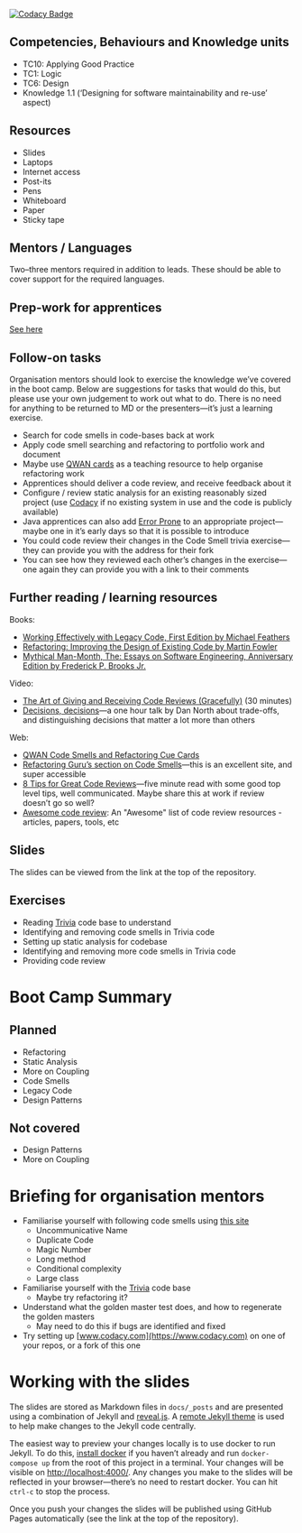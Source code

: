 <!--- ORGANISER THINGS TO CONSIDER 
- Which technical competencies, behaviours and knowledge module topics does the bootcamp cover/meet
- Structuring retros so that they can inform thinking for individual's personal learning records (off the job training record tab in their learning logs)
- Introducing some sort of test or quiz on basic concept learning points from the bootcamp to validate that they have taken stuff in, and provide organisation mentors with results to help them focus follow ups
--->

[![Codacy Badge](https://api.codacy.com/project/badge/Grade/e1fa3d07bed44ff0b202880ad728fd90)](https://app.codacy.com/manual/tomtomdurrant/apprentice-boot-camp-improving-code?utm_source=github.com&utm_medium=referral&utm_content=tomtomdurrant/apprentice-boot-camp-improving-code&utm_campaign=Badge_Grade_Dashboard)

## Competencies, Behaviours and Knowledge units

* TC10: Applying Good Practice
* TC1: Logic
* TC6: Design
* Knowledge 1.1 (‘Designing for software maintainability and re-use’ aspect)

## Resources 

* Slides
* Laptops
* Internet access
* Post-its
* Pens
* Whiteboard
* Paper
* Sticky tape

## Mentors / Languages
 
Two–three mentors required in addition to leads. These should be able to cover support for the required languages.

## Prep-work for apprentices

[See here](https://mcr-digital.github.io/apprentice-boot-camp-improving-code/#preparatory-instructions-for-apprentices)

## Follow-on tasks

Organisation mentors should look to exercise the knowledge we’ve covered in the boot camp. Below are suggestions for tasks that would do this, but please use your own judgement to work out what to do. There is no need for anything to be returned to MD or the presenters—it’s just a learning exercise.

* Search for code smells in code-bases back at work
* Apply code smell searching and refactoring to portfolio work and document
* Maybe use [QWAN cards](http://www.qwan.eu/shop) as a teaching resource to help organise refactoring work
* Apprentices should deliver a code review, and receive feedback about it
* Configure / review static analysis for an existing reasonably sized project (use [Codacy](https://app.codacy.com/) if no existing system in use and the code is publicly available)
* Java apprentices can also add [Error Prone](https://errorprone.info) to an appropriate project—maybe one in it’s early days so that it is possible to introduce
* You could code review their changes in the Code Smell trivia exercise—they can provide you with the address for their fork
* You can see how they reviewed each other’s changes in the exercise—one again they can provide you with a link to their comments

## Further reading / learning resources

<!--- For end of boot camp: Signposting for apprentices self study, further learning, online resources, practice etc. --->

Books:
* [Working Effectively with Legacy Code, First Edition by Michael Feathers](https://smile.amazon.co.uk/dp/0131177052/ref=cm_sw_r_tw_dp_U_x_bvODDbNBQH6Q6)
* [Refactoring: Improving the Design of Existing Code by Martin Fowler](https://smile.amazon.co.uk/dp/0134757599/ref=cm_sw_r_tw_dp_U_x_9tODDbHBS3FFA)
* [Mythical Man-Month, The: Essays on Software Engineering, Anniversary Edition by Frederick P. Brooks Jr.](https://smile.amazon.co.uk/dp/0201835959/ref=cm_sw_r_tw_dp_U_x_4vODDbSAZJJ70)

Video:
* [The Art of Giving and Receiving Code Reviews (Gracefully)](https://www.youtube.com/watch?v=hfrNmZIPq3E) (30 minutes)
* [Decisions, decisions](https://vimeo.com/43536417)—a one hour talk by Dan North about trade-offs, and distinguishing decisions that matter a lot more than others

Web:
* [QWAN Code Smells and Refactoring Cue Cards](http://www.qwan.eu/shop)
* [Refactoring Guru’s section on Code Smells](https://refactoring.guru/smells/)—this is an excellent site, and super accessible
* [8 Tips for Great Code Reviews](https://kellysutton.com/2018/10/08/8-tips-for-great-code-reviews.html)—five minute read with some good top level tips, well communicated. Maybe share this at work if review doesn’t go so well?
* [Awesome code review](https://github.com/joho/awesome-code-review): An "Awesome" list of code review resources - articles, papers, tools, etc
 
## Slides

The slides can be viewed from the link at the top of the repository.

## Exercises

* Reading [Trivia](https://github.com/jbrains/trivia) code base to understand
* Identifying and removing code smells in Trivia code
* Setting up static analysis for codebase
* Identifying and removing more code smells in Trivia code
* Providing code review

# Boot Camp Summary

## Planned

* Refactoring
* Static Analysis
* More on Coupling
* Code Smells
* Legacy Code
* Design Patterns

## Not covered

* Design Patterns
* More on Coupling

# Briefing for organisation mentors

* Familiarise yourself with following code smells using [this site](https://refactoring.guru/smells/)
    * Uncommunicative Name
    * Duplicate Code
    * Magic Number
    * Long method
    * Conditional complexity
    * Large class
* Familiarise yourself with the [Trivia](https://github.com/jbrains/trivia) code base
    * Maybe try refactoring it?
* Understand what the golden master test does, and how to regenerate the golden masters
    * May need to do this if bugs are identified and fixed
* Try setting up [www.codacy.com](https://www.codacy.com) on one of your repos, or a fork of this one

# Working with the slides

The slides are stored as Markdown files in `docs/_posts` and are presented using a combination of Jekyll and [reveal.js](https://revealjs.com/#/). A [remote Jekyll theme](https://github.com/autotraderuk/jekyll-revealjs) is used to help make changes to the Jekyll code centrally.

The easiest way to preview your changes locally is to use docker to run Jekyll. To do this, [install docker](https://www.docker.com/get-started) if you haven’t already and run `docker-compose up` from the root of this project in a terminal. Your changes will be visible on <http://localhost:4000/>. Any changes you make to the slides will be reflected in your browser—there’s no need to restart docker. You can hit `ctrl-c` to stop the process.

Once you push your changes the slides will be published using GitHub Pages automatically (see the link at the top of the repository).
